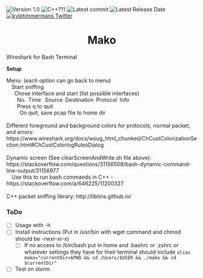 ![Version 1.0](http://img.shields.io/badge/version-v1.0-orange.svg)
![C++??)](https://img.shields.io/badge/C++??-pink.svg)
![Latest commit](https://img.shields.io/github/last-commit/kyletimmermans/mako?color=lightblue)
![Latest Release Date](https://img.shields.io/github/release-date/kyletimmermans/mako?color=darkgreen)
[![kyletimmermans Twitter](http://img.shields.io/twitter/url/http/shields.io.svg?style=social&label=Follow)](https://twitter.com/kyletimmermans)

# <div align="center">Mako</div>

Wireshark for Bash Terminal

**Setup**
<div>Menu: (each option can go back to menu)</div>
<div>&ensp;&ensp;Start sniffing</div>
<div>&ensp;&ensp;&ensp;Chose interface and start (list possible interfaces)</div>
<div>&ensp;&ensp;&ensp;&ensp;No.&ensp;Time&ensp; Source&ensp;Destination&ensp;Protocol&ensp;Info</div>
<div>&ensp;&ensp;&ensp;&ensp;Press q to quit</div>
<div>&ensp;&ensp;&ensp;&ensp;&ensp;On quit, save pcap file to home dir</div>
<div>&ensp;</div>
<div>Different foreground and background colors for protocols, normal packet, and errors: https://www.wireshark.org/docs/wsug_html_chunked/ChCustColorizationSection.html#ChCustColoringRulesDialog</div>
<div>&ensp;</div>
<div>Dynamic screen (See clearScreenAndWrite.sh file above): https://stackoverflow.com/questions/31156508/bash-dynamic-command-line-output/31156977</div>
<div>&ensp;&ensp;Use this to run bash commands in C++ - https://stackoverflow.com/a/646225/11200327</div>
<div>&ensp;</div>
<div>C++ packet sniffing library: http://libtins.github.io/</div>



### ToDo
- [ ] Usage with -h
- [ ] Install instructions (Put in /usr/bin with wget command and chmod should be -rwxr-xr-x)
  - [ ] If no access to /bin/bash put in home and .bashrc or .zshrc or whatever settings they have for their terminal should include `alias mako="currentDir=$PWD && cd /Users/$USER && ./mako && cd $currentDir"`
- [ ] Test on storm
